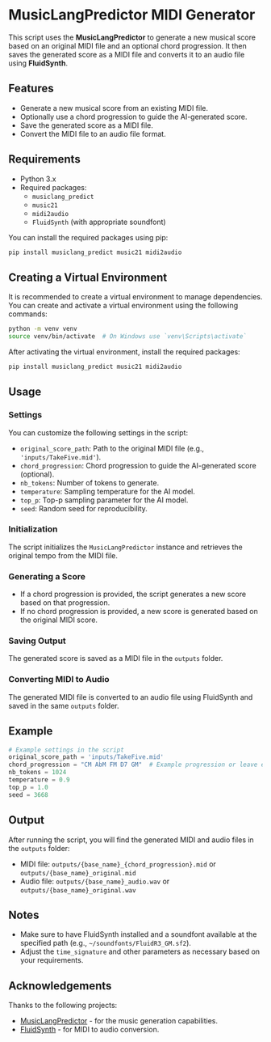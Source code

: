 
# MusicLangPredictor MIDI Generator

This script uses the **MusicLangPredictor** to generate a new musical score based on an original MIDI file and an optional chord progression. It then saves the generated score as a MIDI file and converts it to an audio file using **FluidSynth**.

## Features

- Generate a new musical score from an existing MIDI file.
- Optionally use a chord progression to guide the AI-generated score.
- Save the generated score as a MIDI file.
- Convert the MIDI file to an audio file format.

## Requirements

- Python 3.x
- Required packages:
    - `musiclang_predict`
    - `music21`
    - `midi2audio`
    - `FluidSynth` (with appropriate soundfont)

You can install the required packages using pip:

```bash
pip install musiclang_predict music21 midi2audio
```

## Creating a Virtual Environment

It is recommended to create a virtual environment to manage dependencies. You can create and activate a virtual environment using the following commands:

```bash
python -m venv venv
source venv/bin/activate  # On Windows use `venv\Scripts\activate`
```

After activating the virtual environment, install the required packages:

```bash
pip install musiclang_predict music21 midi2audio
```

## Usage

### Settings

You can customize the following settings in the script:

- `original_score_path`: Path to the original MIDI file (e.g., `'inputs/TakeFive.mid'`).
- `chord_progression`: Chord progression to guide the AI-generated score (optional).
- `nb_tokens`: Number of tokens to generate.
- `temperature`: Sampling temperature for the AI model.
- `top_p`: Top-p sampling parameter for the AI model.
- `seed`: Random seed for reproducibility.

### Initialization

The script initializes the `MusicLangPredictor` instance and retrieves the original tempo from the MIDI file.

### Generating a Score

- If a chord progression is provided, the script generates a new score based on that progression.
- If no chord progression is provided, a new score is generated based on the original MIDI score.

### Saving Output

The generated score is saved as a MIDI file in the `outputs` folder. 

### Converting MIDI to Audio

The generated MIDI file is converted to an audio file using FluidSynth and saved in the same `outputs` folder.

## Example

```python
# Example settings in the script
original_score_path = 'inputs/TakeFive.mid'
chord_progression = "CM AbM FM D7 GM"  # Example progression or leave empty ""
nb_tokens = 1024 
temperature = 0.9 
top_p = 1.0 
seed = 3668
```

## Output

After running the script, you will find the generated MIDI and audio files in the `outputs` folder:

- MIDI file: `outputs/{base_name}_{chord_progression}.mid` or `outputs/{base_name}_original.mid`
- Audio file: `outputs/{base_name}_audio.wav` or `outputs/{base_name}_original.wav`

## Notes

- Make sure to have FluidSynth installed and a soundfont available at the specified path (e.g., `~/soundfonts/FluidR3_GM.sf2`).
- Adjust the `time_signature` and other parameters as necessary based on your requirements.

## Acknowledgements

Thanks to the following projects:

- [MusicLangPredictor](https://github.com/your-repo/musiclang_predict) - for the music generation capabilities.
- [FluidSynth](https://www.fluidsynth.org/) - for MIDI to audio conversion.

